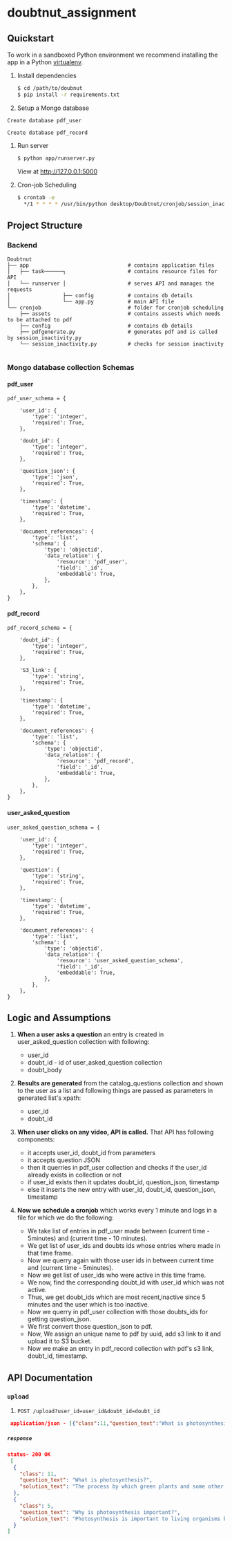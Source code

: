 # doubtnut_assignment


## Quickstart

To work in a sandboxed Python environment we recommend installing the app in a Python [virtualenv](https://pypi.python.org/pypi/virtualenv).

1. Install dependencies

    ```bash
    $ cd /path/to/doubnut
    $ pip install -r requirements.txt
    ```

1. Setup a Mongo database 

  ```Mongodb
Create database pdf_user

Create database pdf_record

```


1. Run server

   ```bash
   $ python app/runserver.py
   ```

   View at http://127.0.0.1:5000
   
1. Cron-job Scheduling

   ```bash
   $ crontab -e
     */1 * * * * /usr/bin/python desktop/Doubtnut/cronjob/session_inactivity.py >> log.txt
   ```   

## Project Structure

### Backend 
```shell
Doubtnut
├── app                                # contains application files
│   ├── task──────┐                    # contains resource files for API
│   └── runserver │                    # serves API and manages the requests
│                 ├── config           # contains db details
│                 └── app.py           # main API file
└── cronjob                            # folder for cronjob scheduling
    ├── assets                         # contains assests which needs to be attached to pdf
    ├── config                         # contains db details
    ├── pdfgenerate.py                 # generates pdf and is called by session_inactivity.py
    └── session_inactivity.py          # checks for session inactivity 
   
```
### Mongo database collection Schemas
#### pdf_user

```
pdf_user_schema = {

    'user_id': {
        'type': 'integer',
        'required': True,
    },

    'doubt_id': {
        'type': 'integer',
        'required': True,
    },

    'question_json': {
        'type': 'json',
        'required': True,
    },

    'timestamp': {
        'type': 'datetime',
        'required': True,
    },

    'document_references': {
        'type': 'list',
        'schema': {
            'type': 'objectid',
            'data_relation': {
                'resource': 'pdf_user',
                'field': '_id',
                'embeddable': True,
            },
        },
    },
}
```
#### pdf_record

```
pdf_record_schema = {

    'doubt_id': {
        'type': 'integer',
        'required': True,
    },

    'S3_link': {
        'type': 'string',
        'required': True,
    },

    'timestamp': {
        'type': 'datetime',
        'required': True,
    },

    'document_references': {
        'type': 'list',
        'schema': {
            'type': 'objectid',
            'data_relation': {
                'resource': 'pdf_record',
                'field': '_id',
                'embeddable': True,
            },
        },
    },
}
```
#### user_asked_question

```
user_asked_question_schema = {

    'user_id': {
        'type': 'integer',
        'required': True,
    },

    'question': {
        'type': 'string',
        'required': True,
    },

    'timestamp': {
        'type': 'datetime',
        'required': True,
    },

    'document_references': {
        'type': 'list',
        'schema': {
            'type': 'objectid',
            'data_relation': {
                'resource': 'user_asked_question_schema',
                'field': '_id',
                'embeddable': True,
            },
        },
    },
}
```

##  Logic and Assumptions

1. **When a user asks a question**
     an entry is created in user_asked_question collection with following:
    - user_id
    - doubt_id - id of user_asked_question collection
    - doubt_body

2. **Results are generated**
     from the catalog_questions collection and shown to the user as a list and following things are passed as parameters in               generated list's xpath:        
    - user_id
    - doubt_id
    
3. **When user clicks on any video, API is called.**
     That API has following components:
    - it accepts user_id, doubt_id from parameters
    - it accepts question JSON
    - then it querries in pdf_user collection and checks if the user_id already exists in collection or not
    - if user_id exists then it updates doubt_id, question_json, timestamp
    - else it inserts the new entry with user_id, doubt_id, question_json, timestamp
 4. **Now we schedule a cronjob**
     which works every 1 minute and logs in a file for which we do the following:      
    - We take list of entries in pdf_user made between (current time - 5minutes) and (current time - 10 minutes).
    - We get list of user_ids and doubts ids whose entries where made in that time frame.
    - Now we querry again with those user ids in between current time and (current time - 5minutes).
    - Now we get list of user_ids who were active in this time frame.
    - We now, find the corresponding doubt_id with user_id which was not active.
    - Thus, we get doubt_ids which are most recent,inactive since 5 minutes and the user which is too inactive.
    - Now we querry in pdf_user collection with those doubts_ids for getting question_json.
    - We first convert those question_json to pdf.
    - Now, We assign an unique name to pdf by uuid, add s3 link to it and upload it to S3 bucket.
    - Now we make an entry in pdf_record collection
    with pdf's s3 link, doubt_id, timestamp.
    

## API Documentation 

### `upload` 

1. `POST /upload?user_id=user_id&doubt_id=doubt_id` 

```json
 application/json - [{"class":11,"question_text":"What is photosynthesis?","solution_text":"The process by which green plants and some other organisms use sunlight to synthesize nutrients from carbon dioxide and water. Photosynthesis in plants generally involves the green pigment chlorophyll and generates oxygen as a by-product."}]
```
##### `response`

```json
status- 200 OK
 [
  {
    "class": 11,
    "question_text": "What is photosynthesis?",
    "solution_text": "The process by which green plants and some other organisms use sunlight to synthesize nutrients from carbon dioxide and water. Photosynthesis in plants generally involves the green pigment chlorophyll and generates oxygen as a by-product."
  },
  {
    "class": 5,
    "question_text": "Why is photosynthesis important?",
    "solution_text": "Photosynthesis is important to living organisms because it is the number one source of oxygen in the atmosphere.Green plants and trees use photosynthesis to make food from sunlight, carbon dioxide and water in the atmosphere: It is their primary source of energy."
  }
]
```




